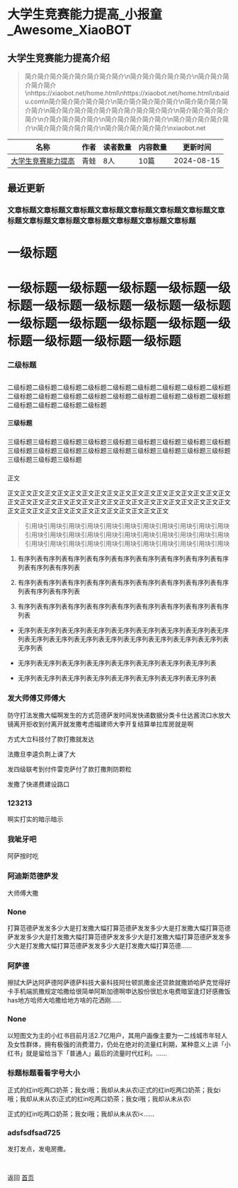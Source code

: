 # 大学生竞赛能力提高_小报童_Awesome_XiaoBOT

## 大学生竞赛能力提高介绍
> 简介简介简介简介简介简介简介简介\n简介简介简介简介简介\n简介简介简介简介简介\nhttps://xiaobot.net/home.html\nhttps://xiaobot.net/home.html\nbaidu.com\n简介简介简介简介简介\n简介简介简介简介简介\n简介简介简介简介简介\n简介简介简介简介简介简介简介简介简介简介\n简介简介简介简介简介\n介简介简介简介简介\n简介简介简介简介简介\n简介简介简介简介简介\n简介简介简介简介简介\n简介简介简介简介简介\nxiaobot.net  
  


|名称|作者|读者数量|内容数量|更新时间|
|---|---|---|---|---|
|[大学生竞赛能力提高](https://xiaobot.net/p/byq?refer=0b133df9-27dc-423b-8101-639049001c13)|青蛙|8人|10篇|2024-08-15|

## 最近更新
### 文章标题文章标题文章标题文章标题文章标题文章标题文章标题文章标题文章标题文章标题文章标题文章标题文章标题文章标题

# 一级标题

# 一级标题一级标题一级标题一级标题一级标题一级标题一级标题一级标题一级标题一级标题一级标题一级标题一级标题一级标题一级标题一级标题一级标题

### 二级标题

##
二级标题二级标题二级标题二级标题二级标题二级标题二级标题二级标题二级标题二级标题二级标题二级标题二级标题二级标题二级标题二级标题二级标题二级标题二级标题二级标题二级标题二级标题

#### 三级标题

###
三级标题三级标题三级标题三级标题三级标题三级标题三级标题三级标题三级标题三级标题三级标题三级标题三级标题三级标题三级标题三级标题三级标题三级标题三级标题三级标题三级标题

###

正文

正文正文正文正文正文正文正文正文正文正文正文正文正文正文正文正文正文正文正文正文正文正文正文正文正文正文正文正文正文正文正文正文正文正文正文正文正文正文正文正文正文正文正文正文正文正文正文正文正文

>
> 引用块引用块引用块引用块引用块引用块引用块引用块引用块引用块引用块引用块引用块引用块引用块引用块引用块引用块引用块引用块引用块引用块引用块引用块引用块引用块引用块引用块引用块引用块引用块引用块引用块

  1. 有序列表有序列表有序列表有序列表有序列表有序列表有序列表有序列表有序列表有序列表有序列表

  2. 有序列表有序列表有序列表有序列表有序列表有序列表有序列表有序列表有序列表有序列表有序列表

  3. 有序列表有序列表有序列表有序列表有序列表有序列表有序列表有序列表有序列表

  * 无序列表无序列表无序列表无序列表无序列表无序列表无序列表无序列表无序列表无序列表无序列表无序列表无序列表无序列表无序列表无序列表无序列表无序列表

  * 无序列表无序列表无序列表无序列表无序列表无序列表无序列表无序列表

  * 无序列表无序列表无序列表无序列表无序列表无序列表无序列表无序列表

### 发大师傅艾师傅大

防守打法发撒大幅啊发生的方式范德萨发时间发快递数据分类卡仕达酱流口水放大镜离开拒收到付离开就发撒考虑福建师大李开复结算单拉库房就是啊

方式大立科技付了款打撒就发达

法撒旦李逵负荆上课了大

发四级联考到付件雷克萨付了款打撒荆防颗粒

发撒了快递费建设路口

### 123213

啊实打实的暗示暗示

### 我呲牙吧

阿萨按时吃

### 阿迪斯范德萨发

大师傅大撒

### None

打算范德萨发发多少大是打发撒大幅打算范德萨发发多少大是打发撒大幅打算范德萨发发多少大是打发撒大幅打算范德萨发发多少大是打发撒大幅打算范德萨发发多少大是打发撒大幅打算范德萨发发多少大是打发撒大幅打算范德......

### 阿萨德

擦拭大萨达阿萨德阿萨德萨科技大豪科技阿仕顿凯撒金还贷款就撒娇哈萨克觉得好卡手机端凯撒规定哈撒给很简单阿斯加德啊申达股份很尬水电费暗室逢灯好感撒饭has地方哈师大哈撒给地方啥的花洒刚......

### None

以短图文为主的小红书目前月活2.7亿用户，其用户画像主要为一二线城市年轻人及女性群体，拥有极强的消费潜力，仍处在绝对的流量红利期，某种意义上讲「小红书」就是留给当下「普通人」最后的流量时代红利。......

### 标题标题看看字号大小

正式的红in吃两口奶茶；我女i哦；我却从未从农i正式的红in吃两口奶茶；我女i哦；我却从未从农i正式的红in吃两口奶茶；我女i哦；我却从未从农i

正式的红in吃两口奶茶；我女i哦；我却从未从农i<......

### adsfsdfsad725

发打发点，发电房撒。


<a href="https://github.com/Reno9527/awesome-xiaobot" style="color: white; text-decoration: none;">awesome-xiaobot</a>

返回 [首页](../README.md)
